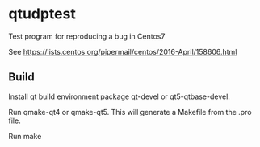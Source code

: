 # qtudptest
Test program for reproducing a bug in Centos7

See
https://lists.centos.org/pipermail/centos/2016-April/158606.html

## Build
Install qt build environment package qt-devel or qt5-qtbase-devel.

Run qmake-qt4 or qmake-qt5. This will generate a Makefile from the .pro file.

Run make
